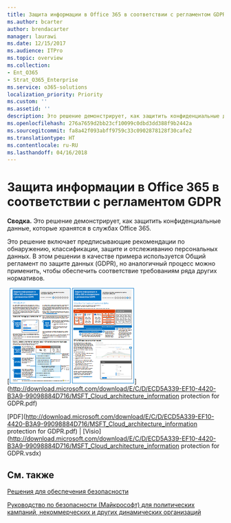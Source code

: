 ```yaml
---
title: Защита информации в Office 365 в соответствии с регламентом GDPR
ms.author: bcarter
author: brendacarter
manager: laurawi
ms.date: 12/15/2017
ms.audience: ITPro
ms.topic: overview
ms.collection:
- Ent_O365
- Strat_O365_Enterprise
ms.service: o365-solutions
localization_priority: Priority
ms.custom: ''
ms.assetid: ''
description: Это решение демонстрирует, как защитить конфиденциальные данные, которые хранятся в службах Office 365.
ms.openlocfilehash: 276a7659d2bb23cf10099c0dbd3dd388f9b2442a
ms.sourcegitcommit: fa8a42f093abff9759c33c0902878128f30cafe2
ms.translationtype: HT
ms.contentlocale: ru-RU
ms.lasthandoff: 04/16/2018
---
```

# <a name="office-365-information-protection-for-gdpr"></a>Защита информации в Office 365 в соответствии с регламентом GDPR

 **Сводка.** Это решение демонстрирует, как защитить конфиденциальные данные, которые хранятся в службах Office 365.
  
Это решение включает предписывающие рекомендации по обнаружению, классификации, защите и отслеживанию персональных данных. В этом решении в качестве примера используется Общий регламент по защите данных (GDPR), но аналогичный процесс можно применить, чтобы обеспечить соответствие требованиям ряда других нормативов.

[![Эскиз афиши "Защита информации в Office 365 в соответствии с регламентом GDPR".](images/InfoProtectGDPR_Poster/o365infoprotectforgdpr_thumb.png)](http://download.microsoft.com/download/E/C/D/ECD5A339-EF10-4420-B3A9-99098884D716/MSFT_Cloud_architecture_information protection for GDPR.pdf)
  
[PDF](http://download.microsoft.com/download/E/C/D/ECD5A339-EF10-4420-B3A9-99098884D716/MSFT_Cloud_architecture_information protection for GDPR.pdf)  | [Visio](http://download.microsoft.com/download/E/C/D/ECD5A339-EF10-4420-B3A9-99098884D716/MSFT_Cloud_architecture_information protection for GDPR.vsdx)
  

## <a name="see-also"></a>См. также

[Решения для обеспечения безопасности](security-solutions.md)
  
[Руководство по безопасности (Майкрософт) для политических кампаний, некоммерческих и других динамических организаций](microsoft-security-guidance-for-political-campaigns-nonprofits-and-other-agile-o.md)





